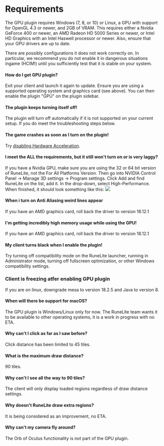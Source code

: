 # Requirements
The GPU plugin requires Windows (7, 8, or 10) or Linux, a GPU with support for OpenGL 4.3 or newer, and 2GB of VRAM. This requires either a Nvidia GeForce 400 or newer, an AMD Radeon HD 5000 Series or newer, or Intel HD Graphics with an Intel Haswell processor or newer. Also, ensure that your GPU drivers are up to date.

There are possibly configurations it does not work correctly on. In particular, we recommend you do not enable it in dangerous situations ingame (HCIM!) until you sufficiently test that it is stable on your system.

#### How do I get GPU plugin?
Exit your client and launch it again to update. Ensure you are using a supported operating system and graphics card (see above). You can then enable the plugin "GPU" on the plugin sidebar.

#### The plugin keeps turning itself off!
The plugin will turn off automatically if it is not supported on your current setup. If you do meet the troubleshooting steps below.

#### The game crashes as soon as I turn on the plugin!
Try [disabling Hardware Acceleration](https://github.com/runelite/runelite/wiki/Disable-Hardware-Acceleration).

#### I meet the **ALL** the requirements, but it still won't turn on or is very laggy?
If you have a Nvidia GPU, make sure you are using the 32 or 64 bit version of RuneLite, not the For All Platforms Version. Then go into NVIDIA Control Panel -> Manage 3D settings -> Program settings. Click Add and find RuneLite on the list, add it. In the drop-down, select High-Performance. When finished, it should look something like this:
![](https://i.imgur.com/CwEcodJ.png)

#### When i turn on Anti Aliasing weird lines appear
If you have an AMD graphics card, roll back the driver to version 18.12.1

#### I'm getting incredibly high memory usage while using the GPU!
If you have an AMD graphics card, roll back the driver to version 18.12.1

#### My client turns black when I enable the plugin!
Try turning off compatibility mode on the RuneLite launcher, running in Administrator mode, turning off fullscreen optimization, or other Windows compatibility settings.

### Client is freezing atfer enabling GPU plugin
If you are on linux, downgrade mesa to version 18.2.5 and Java to version 8.

#### When will there be support for macOS?
The GPU plugin is Windows/Linux only for now. The RuneLite team wants it to be available to other operating systems, it is a work in progress with no ETA.

#### Why can't I click as far as I saw before?
Click distance has been limited to 45 tiles.

#### What is the maximum draw distance?
90 tiles.

#### Why can't I see all the way to 90 tiles?
The client will only display loaded regions regardless of draw distance settings.

#### Why doesn't RuneLite draw extra regions?
It is being considered as an improvement, no ETA.

#### Why can't my camera fly around?
The Orb of Oculus functionality is not part of the GPU plugin.